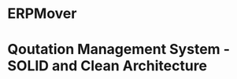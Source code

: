 # ERPMover

<div class="text-center alert alert-dark">
    <h1 class="display-4">Qoutation Management System - SOLID and Clean Architecture</h1>
</div>
